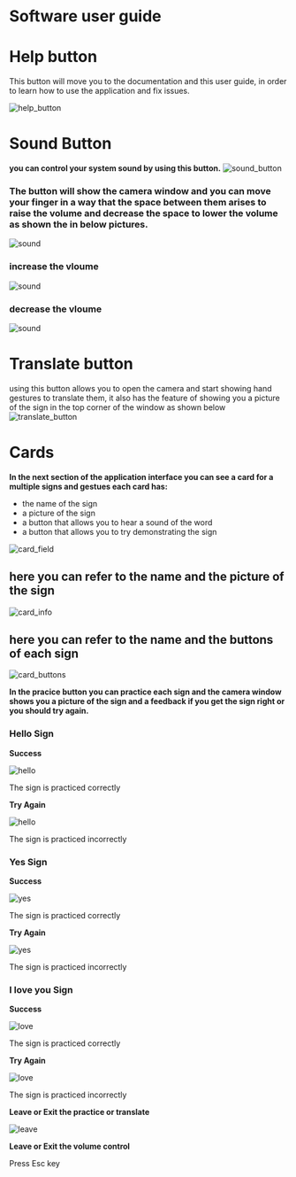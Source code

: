 # Software user guide 


# Help button 
This button will move you to the documentation and this user guide, in order to  learn how to use the application and fix issues.

![help_button](./finger_speak/images/help_btn.jpg)

# Sound Button 
**you can control your system sound by using this button.** 
![sound_button](./finger_speak/images/sound_btn.jpg)

###  The button will show the camera window and you can move your finger in a way that the space between them arises to raise the volume and decrease the space to lower the volume as shown the in  below pictures.
![sound](./finger_speak/images/volume0.PNG)

### increase the vloume 
![sound](./finger_speak/images/volume70.PNG)

### decrease the vloume 
![sound](./finger_speak/images/volume12.PNG)

# Translate button 
using this button allows you to open the camera and start showing hand gestures to translate them, it also has the feature of showing you a picture of the sign in the top corner of the window as shown below
![translate_button](./finger_speak/images/translate_btn.jpg)


# Cards 
**In the next section of the application interface you can see a card for a multiple signs and gestues each card has:**
* the name of the sign 
* a picture of the sign 
* a button that allows you to hear a sound of the word 
* a button that allows you to try demonstrating the sign 

![card_field](./finger_speak/images/card_btn.jpg)



## here you can refer to the name and the picture of the sign
![card_info](./finger_speak/images/card_info.jpg)


## here you can refer to the name and the buttons of each sign
![card_buttons](./finger_speak/images/card_btns.jpg)

**In the pracice button you can practice each sign and the camera window shows you a picture of the sign and a feedback if you get the sign right or you should try again.**

### Hello Sign 
**Success**

![hello](./finger_speak/images/hello_true.PNG)

The sign is practiced correctly

**Try Again**

![hello](./finger_speak/images/hello_try.PNG)

The sign is practiced incorrectly

### Yes Sign 
**Success**

![yes](./finger_speak/images/yes_true.PNG)

The sign is practiced correctly

**Try Again**

![yes](./finger_speak/images/yes_try.PNG)

The sign is practiced incorrectly

### I love you Sign 
**Success**

![love](./finger_speak/images/love_true.PNG)

The sign is practiced correctly

**Try Again**

![love](./finger_speak/images/love_try.PNG)

The sign is practiced incorrectly

**Leave or Exit the practice or translate**

![leave](./finger_speak/images/leave.PNG)

**Leave or Exit the volume control**

   Press Esc key